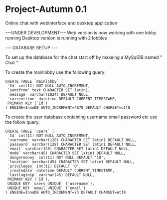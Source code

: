 # Project-Autumn 0.1
Online chat with webinterface and desktop application

---UNDER DEVELOPMENT---
Web version is now working with one lobby running
Desktop version is running with 2 lobbies



--- DATABASE SETUP ---

To set up the database for the chat start off by makeing a MySqlDB named " Chat "

To create the mainlobby use the following query:

``` MYSQL
CREATE TABLE `mainlobby` (
 `Id` int(11) NOT NULL AUTO_INCREMENT,
 `sentfrom` text CHARACTER SET latin1,
 `message` varchar(1024) DEFAULT NULL,
 `currenttime` datetime DEFAULT CURRENT_TIMESTAMP,
 PRIMARY KEY (`Id`)
) ENGINE=InnoDB AUTO_INCREMENT=4878 DEFAULT CHARSET=utf8
```


To create the user database containing username email password etc use the follow query:

``` MYSQL
CREATE TABLE `users` (
 `Id` int(11) NOT NULL AUTO_INCREMENT,
 `username` varchar(128) CHARACTER SET latin1 DEFAULT NULL,
 `password` varchar(128) CHARACTER SET latin1 DEFAULT NULL,
 `email` varchar(128) CHARACTER SET latin1 DEFAULT NULL,
 `mode` varchar(45) CHARACTER SET latin1 DEFAULT NULL,
 `dongermoney` int(11) NOT NULL DEFAULT '10',
 `location` varchar(45) CHARACTER SET latin1 DEFAULT NULL,
 `privileges` int(11) DEFAULT '0',
 `createdate` datetime DEFAULT CURRENT_TIMESTAMP,
 `lastloginip` varchar(45) DEFAULT NULL,
 PRIMARY KEY (`Id`),
 UNIQUE KEY `users_UNIQUE` (`username`),
 UNIQUE KEY `email_UNIQUE` (`email`)
) ENGINE=InnoDB AUTO_INCREMENT=73 DEFAULT CHARSET=utf8
```
